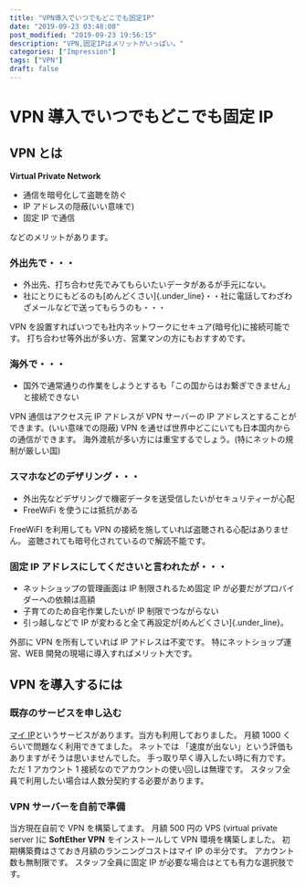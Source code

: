 ```yaml
---
title: "VPN導入でいつでもどこでも固定IP"
date: "2019-09-23 03:48:08"
post_modified: "2019-09-23 19:56:15"
description: "VPN,固定IPはメリットがいっぱい。"
categories: ["Impression"]
tags: ["VPN"]
draft: false
---
```


# VPN 導入でいつでもどこでも固定 IP

## VPN とは

**Virtual Private Network**

- 通信を暗号化して盗聴を防ぐ
- IP アドレスの隠蔽(いい意味で)
- 固定 IP で通信

などのメリットがあります。

### 外出先で・・・

- 外出先、打ち合わせ先でみてもらいたいデータがあるが手元にない。
- 社にとりにもどるのも[めんどくさい]{.under_line}・・社に電話してわざわざメールなどで送ってもらうのも・・・

VPN を設置すればいつでも社内ネットワークにセキュア(暗号化)に接続可能です。 打ち合わせ等外出が多い方、営業マンの方にもおすすめです。

### 海外で・・・

- 国外で通常通りの作業をしようとするも「この国からはお繋ぎできません」と接続できない

VPN 通信はアクセス元 IP アドレスが VPN サーバーの IP アドレスとすることができます。(いい意味での隠蔽)
VPN を通せば世界中どこにいても日本国内からの通信ができます。 海外渡航が多い方には重宝するでしょう。(特にネットの規制が厳しい国)

### スマホなどのデザリング・・・

- 外出先などデザリングで機密データを送受信したいがセキュリティーが心配
- FreeWiFi を使うには抵抗がある

FreeWiFI を利用しても VPN の接続を施していれば盗聴される心配はありません。 盗聴されても暗号化されているので解読不能です。

### 固定 IP アドレスにしてくださいと言われたが・・・

- ネットショップの管理画面は IP 制限されるため固定 IP が必要だがプロバイダーへの依頼は高額
- 子育てのため自宅作業したいが IP 制限でつながらない
- 引っ越しなどで IP が変わると全て再設定が[めんどくさい]{.under_line}。

外部に VPN を所有していれば IP アドレスは不変です。 特にネットショップ運営、WEB 開発の現場に導入すればメリット大です。

## VPN を導入するには

### 既存のサービスを申し込む

[マイ IP](https://www.interlink.or.jp/)というサービスがあります。当方も利用しておりました。
月額 1000 くらいで問題なく利用できてました。 ネットでは 「速度が出ない」という評価もありますがそうは思いませんでした。 手っ取り早く導入したい時に有力です。 ただ 1 アカウント 1 接続なのでアカウントの使い回しは無理です。
スタッフ全員で利用したい場合は人数分契約する必要があります。

### VPN サーバーを自前で準備

当方現在自前で VPN を構築してます。 月額 500 円の VPS (virtual private server )に **SoftEther VPN** をインストールして VPN 環境を構築しました。
初期構築費はさておき月額のランニングコストはマイ IP の半分です。 アカウント数も無制限です。 スタッフ全員に固定 IP が必要な場合はとても有力な選択肢です。
